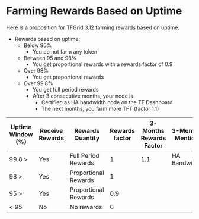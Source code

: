 <h1> Farming Rewards Based on Uptime </h1>

Here is a proposition for TFGrid 3.12 farming rewards based on uptime:

* Rewards based on uptime:
  * Below 95%
    * You do not farm any token 
  * Between 95 and 98%
    * You get proportional rewards with a rewards factor of 0.9
  * Over 98%
    * You get proportional rewards
  * Over 99.8%
    * You get full period rewards
    * After 3 consecutive months, your node is 
      * Certified as HA bandwidth node on the TF Dashboard 
      * The next months, you farm more TFT (factor 1.1)

| Uptime Window (%) | Receive Rewards | Rewards Quantity     | Rewards factor | 3-Months Rewards Factor | 3-Months Mention |
| ----------------- | --------------- | -------------------- | -------------- | ----------------------- | ---------------- |
| 99.8 >            | Yes             | Full Period Rewards  | 1              | 1.1                     | HA Bandwidth     |
| 98 >              | Yes             | Proportional Rewards | 1              |                         |                  |
| 95 >              | Yes             | Proportional Rewards | 0.9            |                         |                  |
| < 95              | No              | No rewards           | 0              |                         |